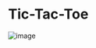 # Tic-Tac-Toe
 
 ![image](https://user-images.githubusercontent.com/112335175/236960109-f29058f9-1ecf-49b8-b9cb-18604042401e.png)
